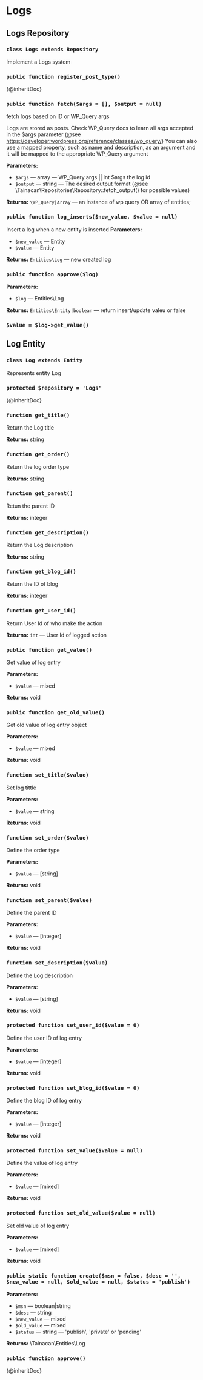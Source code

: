 # Logs

## Logs Repository

<!-- BEGIN DOC-COMMENT H3 src/classes/repositories/class-tainacan-logs.php -->
### `class Logs extends Repository`

Implement a Logs system 


### `public function register_post_type()`



{@inheritDoc} 
### `public function fetch($args = [], $output = null)`

fetch logs based on ID or WP_Query args 

Logs are stored as posts. Check WP_Query docs to learn all args accepted in the $args parameter (@see https://developer.wordpress.org/reference/classes/wp_query/) You can also use a mapped property, such as name and description, as an argument and it will be mapped to the appropriate WP_Query argument 


**Parameters:**

* `$args` — array — WP_Query args || int $args the log id
* `$output` — string — The desired output format (@see \Tainacan\Repositories\Repository::fetch_output() for possible values)

**Returns:** `\WP_Query|Array` — an instance of wp query OR array of entities;

### `public function log_inserts($new_value, $value = null)`

Insert a log when a new entity is inserted 
**Parameters:**

* `$new_value` — Entity
* `$value` — Entity

**Returns:** `Entities\Log` — new created log

### `public function approve($log)`




**Parameters:**

* `$log` — Entities\Log

**Returns:** `Entities\Entity|boolean` — return insert/update valeu or false

### `$value = $log->get_value()`


<!-- END DOC-COMMENT -->

## Log Entity

<!-- BEGIN DOC-COMMENT H3 src/classes/entities/class-tainacan-log.php -->
### `class Log extends Entity`

Represents entity Log 


### `protected $repository = 'Logs'`

{@inheritDoc} 
### `function get_title()`

Return the Log title 


**Returns:** string

### `function get_order()`

Return the log order type 


**Returns:** string

### `function get_parent()`

Retun the parent ID 


**Returns:** integer

### `function get_description()`

Return the Log description 


**Returns:** string

### `function get_blog_id()`

Return the ID of blog 


**Returns:** integer

### `function get_user_id()`

Return User Id of who make the action 


**Returns:** `int` — User Id of logged action

### `public function get_value()`

Get value of log entry 


**Parameters:**

* `$value` — mixed

**Returns:** void

### `public function get_old_value()`

Get old value of log entry object 


**Parameters:**

* `$value` — mixed

**Returns:** void

### `function set_title($value)`

Set log tittle 


**Parameters:**

* `$value` — string

**Returns:** void

### `function set_order($value)`

Define the order type 


**Parameters:**

* `$value` — [string]

**Returns:** void

### `function set_parent($value)`

Define the parent ID 


**Parameters:**

* `$value` — [integer]

**Returns:** void

### `function set_description($value)`

Define the Log description 


**Parameters:**

* `$value` — [string]

**Returns:** void

### `protected function set_user_id($value = 0)`

Define the user ID of log entry 


**Parameters:**

* `$value` — [integer]

**Returns:** void

### `protected function set_blog_id($value = 0)`

Define the blog ID of log entry 


**Parameters:**

* `$value` — [integer]

**Returns:** void

### `protected function set_value($value = null)`

Define the value of log entry 


**Parameters:**

* `$value` — [mixed]

**Returns:** void

### `protected function set_old_value($value = null)`

Set old value of log entry 


**Parameters:**

* `$value` — [mixed]

**Returns:** void

### `public static function create($msn = false, $desc = '', $new_value = null, $old_value = null, $status = 'publish')`




**Parameters:**

* `$msn` — boolean|string
* `$desc` — string
* `$new_value` — mixed
* `$old_value` — mixed
* `$status` — string — 'publish', 'private' or 'pending'

**Returns:** \Tainacan\Entities\Log

### `public function approve()`

{@inheritDoc} 
<!-- END DOC-COMMENT -->